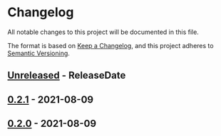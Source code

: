 # Changelog
All notable changes to this project will be documented in this file.

The format is based on [Keep a Changelog](https://keepachangelog.com/en/1.0.0/),
and this project adheres to [Semantic Versioning](https://semver.org/spec/v2.0.0.html).

<!-- next-header -->
## [Unreleased] - ReleaseDate

## [0.2.1] - 2021-08-09

## [0.2.0] - 2021-08-09

<!-- next-url -->
[Unreleased]: https://github.com/Kixiron/ddshow/compare/{{tag_name}}...HEAD
[0.2.1]: https://github.com/Kixiron/ddshow/compare/{{tag_name}}...{{tag_name}}
[0.2.0]: https://github.com/Kixiron/lasso/compare/v0.5.1...{{tag_name}}
